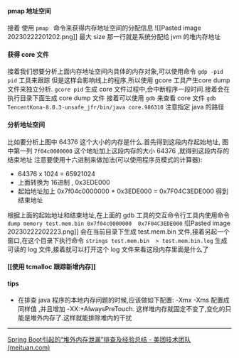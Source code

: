 
#### pmap 地址空间
接着 使用 `pmap ` 命令来获得内存地址空间的分配信息
![[Pasted image 20230222201202.png]]
最大 size 那一行就是系统分配给 jvm 的堆内存地址


#### 获得 core 文件
接着我们想要分析上面内存地址空间内具体的内存对象,可以使用命令 `gdp -pid pid`    工具来跟踪
但是这样会影响线上的程序,所以使用 gcore 工具产生core dump文件来独立分析. 
`gcore pid`
生成 core 文件过程中,会中断程序一段时间.接着会在执行目录下面生成 core dump 文件
接着可以使用  `gdb`  来查看 core 文件
`gdb TencentKona-8.0.3-unsafe_jfr/bin/java core.986310`
注意指定 java 的路径


#### 分析地址空间
比如要分析上图中 64376 这个大小的内存是什么.首先得到这段内存起始地址, 图中第一列 `7f04c0000000`  这个地址加上这段内存的大小 64376 ,就得到这段内存的结束地址
注意要使用十六进制来做加法(可以使用程序员模式的计算器):
- 64376 x 1024 = 65921024  
- 上面转换为 16进制 , 0x3EDE000 
- 起始地址加上 0x7f04c0000000  + 0x3EDE000 = 0x7F04C3EDE000 得到结束地址

根据上面的起始地址和结束地址,在上面的 gdb 工具的交互命令行工具内使用命令
`dump memory test.mem.bin 0x7f04c0000000  0x7F04C3EDE000`
![[Pasted image 20230222202223.png]]
会在当前目录下生成 test.mem.bin 文件,接着另起一个窗口,在这个目录下执行命令
`strings test.mem.bin  > test.mem.bin.log`
生成可读的 log 文件,接着就可以打开这个 log 文件来看这段内存里面是什么了



#### [[使用 tcmalloc 跟踪新增内存]]


#### tips
- 在排查 java 程序的本地内存问题的时候,应该做如下配置: -Xmx -Xms 配置成同样值 ,并且增加 -XX:+AlwaysPreTouch. 这样堆内存就固定不变了,变化的只能是堆外内存了.这样就能排除堆内的干扰




---
[Spring Boot引起的“堆外内存泄漏”排查及经验总结 - 美团技术团队 (meituan.com)](https://tech.meituan.com/2019/01/03/spring-boot-native-memory-leak.html)




